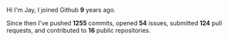 Hi I'm Jay, I joined Github **9** years ago.

Since then I've pushed **1255** commits, opened **54** issues, submitted **124** pull requests, and contributed to **16** public repositories.
